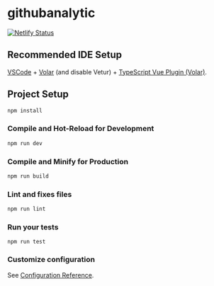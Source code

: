 # githubanalytic
[![Netlify Status](https://api.netlify.com/api/v1/badges/1810fd53-0923-4007-9606-6f3471fa4a65/deploy-status)](https://app.netlify.com/sites/gitana/deploys)


## Recommended IDE Setup

[VSCode](https://code.visualstudio.com/) + [Volar](https://marketplace.visualstudio.com/items?itemName=Vue.volar) (and disable Vetur) + [TypeScript Vue Plugin (Volar)](https://marketplace.visualstudio.com/items?itemName=Vue.vscode-typescript-vue-plugin).

## Project Setup

```sh
npm install
```

### Compile and Hot-Reload for Development

```sh
npm run dev
```

### Compile and Minify for Production

```sh
npm run build
```

### Lint and fixes files

```sh
npm run lint
```


### Run your tests
```
npm run test
```

### Customize configuration
See [Configuration Reference](https://vitejs.dev/config/).
